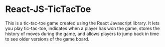 # React-JS-TicTacToe

This is a tic-tac-toe game created using the React Javascript library. 
It lets you play tic-tac-toe, indicates when a player has won the
game, stores the history of moves during the game, and allows 
players to jump back in time to see older versions of the game board.
